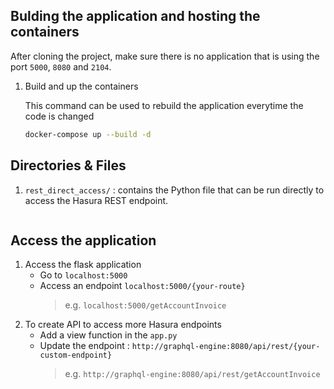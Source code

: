 ## Bulding the application and hosting the containers
After cloning the project, make sure there is no application that is using the port `5000`, `8080` and `2104`.
1. Build and up the containers

    This command can be used to rebuild the application everytime the code is changed 
    ```bash
    docker-compose up --build -d

## Directories & Files
1. `rest_direct_access/` : contains the Python file that can be run directly to access the Hasura REST endpoint.

    ```

## Access the application
1. Access the flask application
    - Go to `localhost:5000`
    - Access an endpoint `localhost:5000/{your-route}`
        > e.g. `localhost:5000/getAccountInvoice`
2. To create API to access more Hasura endpoints
    - Add a view function in the `app.py`
    - Update the endpoint : `http://graphql-engine:8080/api/rest/{your-custom-endpoint}`
        > e.g. `http://graphql-engine:8080/api/rest/getAccountInvoice`

